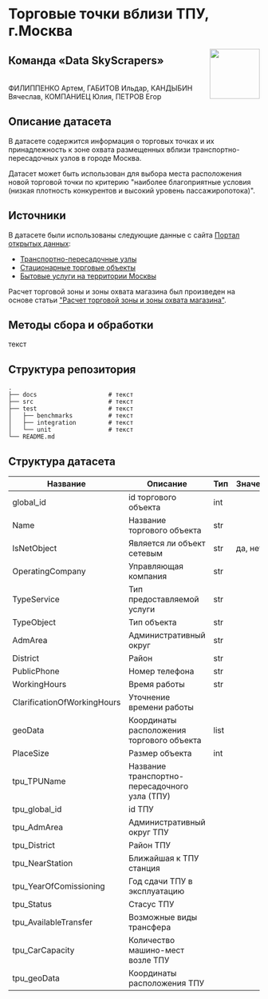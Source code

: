 # Торговые точки вблизи ТПУ, г.Москва

<img align="right" width="100" height="100" src="https://i.ibb.co/TbyCPm8/logoza-ru-1.png">

## Команда «Data SkyScrapers»

\
ФИЛИППЕНКО Артем, ГАБИТОВ Ильдар, КАНДЫБИН Вячеслав,  КОМПАНИЕЦ Юлия, ПЕТРОВ Егор


## Описание датасета

В датасете содержится информация о торговых точках и их принадлежность к зоне охвата размещенных вблизи транспортно-пересадочных узлов в городе Москва.

Датасет может быть использован для выбора места расположения новой торговой точки по критерию "наиболее благоприятные условия (низкая плотность конкурентов и высокий уровень пассажиропотока)".

## Источники

В датасете были использованы следующие данные с сайта [Портал открытых данных](https://data.mos.ru):

* [Транспортно-пересадочные узлы](https://data.mos.ru/opendata/7704786030-transportno-peresadochnye-uzly?pageNumber=1&versionNumber=4&releaseNumber=27)
* [Стационарные торговые объекты](https://data.mos.ru/opendata/7710881420-statsionarnye-torgovye-obekty?pageNumber=1&versionNumber=1&releaseNumber=22)
* [Бытовые услуги на территории Москвы](https://data.mos.ru/opendata/7710881420-bytovye-uslugi-na-territorii-moskvy/data/table?versionNumber=2&releaseNumber=30)

Расчет торговой зоны и зоны охвата магазина был произведен на основе статьи ["Расчет торговой зоны и зоны охвата магазина"](http://www.arhitrade.com/education.php?Id=43).

## Методы сбора и обработки

текст

## Структура репозитория


    .
    ├── docs                    # текст
    ├── src                     # текст
    ├── test                    # текст
    │   ├── benchmarks          # текст
    │   ├── integration         # текст
    │   └── unit                # текст
    └── README.md

## Структура датасета



| Название | Описание | Тип | Значения |
| ------ | ------ | ------ | ------ |
| global_id | id торгового объекта | int |  |
| Name | Название торгового объекта | str | |
| IsNetObject | Является ли объект сетевым | str | да, нет|
| OperatingCompany | Управляющая компания | str | |
| TypeService| Тип предоставляемой услуги | str | |
| TypeObject | Тип объекта | str | |
| AdmArea | Административный округ | str | |
| District | Район | str| |
| PublicPhone | Номер телефона | str | |
| WorkingHours | Время работы | str | |
| ClarificationOfWorkingHours | Уточнение времени работы | | |
| geoData | Координаты расположения торгового объекта | list | |
| PlaceSize | Размер объекта | int | |
| tpu_TPUName | Название транспортно-пересадочного узла (ТПУ)| | |
| tpu_global_id | id ТПУ| | |
| tpu_AdmArea | Административный округ ТПУ| | |
| tpu_District | Район ТПУ | | |
| tpu_NearStation | Ближайшая к ТПУ станция| | |
| tpu_YearOfComissioning | Год сдачи ТПУ в эксплуатацию | | |
| tpu_Status | Стасус ТПУ | | |
| tpu_AvailableTransfer| Возможные виды трансфера | | |
| tpu_CarCapacity | Количество машино-мест возле ТПУ| | |
| tpu_geoData | Координаты расположения ТПУ| | |



